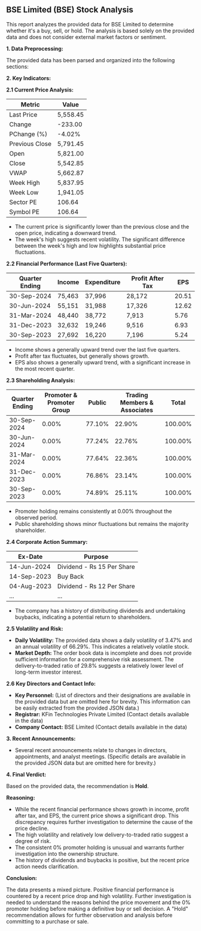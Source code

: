 ## BSE Limited (BSE) Stock Analysis

This report analyzes the provided data for BSE Limited to determine whether it's a buy, sell, or hold.  The analysis is based solely on the provided data and does not consider external market factors or sentiment.

**1. Data Preprocessing:**

The provided data has been parsed and organized into the following sections:

**2. Key Indicators:**

**2.1 Current Price Analysis:**

| Metric             | Value      |
|----------------------|------------|
| Last Price          | 5,558.45   |
| Change              | -233.00    |
| PChange (%)         | -4.02%     |
| Previous Close      | 5,791.45   |
| Open                | 5,821.00   |
| Close               | 5,542.85   |
| VWAP                | 5,662.87   |
| Week High           | 5,837.95   |
| Week Low            | 1,941.05   |
| Sector PE           | 106.64     |
| Symbol PE           | 106.64     |


* The current price is significantly lower than the previous close and the open price, indicating a downward trend.
* The week's high suggests recent volatility.  The significant difference between the week's high and low highlights substantial price fluctuations.


**2.2 Financial Performance (Last Five Quarters):**

| Quarter Ending     | Income      | Expenditure | Profit After Tax | EPS     |
|----------------------|-------------|-------------|-----------------|---------|
| 30-Sep-2024       | 75,463      | 37,996      | 28,172           | 20.51   |
| 30-Jun-2024        | 55,151      | 31,988      | 17,326           | 12.62   |
| 31-Mar-2024        | 48,440      | 38,772      | 7,913            | 5.76    |
| 31-Dec-2023        | 32,632      | 19,246      | 9,516            | 6.93    |
| 30-Sep-2023        | 27,692      | 16,220      | 7,196            | 5.24    |

* Income shows a generally upward trend over the last five quarters.
* Profit after tax fluctuates, but generally shows growth.
* EPS also shows a generally upward trend, with a significant increase in the most recent quarter.


**2.3 Shareholding Analysis:**

| Quarter Ending     | Promoter & Promoter Group | Public | Trading Members & Associates | Total |
|----------------------|---------------------------|--------|-------------------------------|-------|
| 30-Sep-2024       | 0.00%                       | 77.10% | 22.90%                         | 100.00%|
| 30-Jun-2024        | 0.00%                       | 77.24% | 22.76%                         | 100.00%|
| 31-Mar-2024        | 0.00%                       | 77.64% | 22.36%                         | 100.00%|
| 31-Dec-2023        | 0.00%                       | 76.86% | 23.14%                         | 100.00%|
| 30-Sep-2023        | 0.00%                       | 74.89% | 25.11%                         | 100.00%|

* Promoter holding remains consistently at 0.00% throughout the observed period.
* Public shareholding shows minor fluctuations but remains the majority shareholder.


**2.4 Corporate Action Summary:**

| Ex-Date     | Purpose                               |
|-------------|----------------------------------------|
| 14-Jun-2024 | Dividend - Rs 15 Per Share             |
| 14-Sep-2023 | Buy Back                               |
| 04-Aug-2023 | Dividend - Rs 12 Per Share             |
| ...         | ...                                    |


* The company has a history of distributing dividends and undertaking buybacks, indicating a potential return to shareholders.


**2.5 Volatility and Risk:**

* **Daily Volatility:**  The provided data shows a daily volatility of 3.47% and an annual volatility of 66.29%. This indicates a relatively volatile stock.
* **Market Depth:** The order book data is incomplete and does not provide sufficient information for a comprehensive risk assessment.  The delivery-to-traded ratio of 29.8% suggests a relatively lower level of long-term investor interest.


**2.6 Key Directors and Contact Info:**

* **Key Personnel:**  (List of directors and their designations are available in the provided data but are omitted here for brevity.  This information can be easily extracted from the provided JSON data.)
* **Registrar:** KFin Technologies Private Limited (Contact details available in the data)
* **Company Contact:** BSE Limited (Contact details available in the data)


**3. Recent Announcements:**

* Several recent announcements relate to changes in directors, appointments, and analyst meetings.  (Specific details are available in the provided JSON data but are omitted here for brevity.)


**4. Final Verdict:**

Based on the provided data, the recommendation is **Hold**.

**Reasoning:**

* While the recent financial performance shows growth in income, profit after tax, and EPS, the current price shows a significant drop.  This discrepancy requires further investigation to determine the cause of the price decline.
* The high volatility and relatively low delivery-to-traded ratio suggest a degree of risk.
* The consistent 0% promoter holding is unusual and warrants further investigation into the ownership structure.
* The history of dividends and buybacks is positive, but the recent price action needs clarification.

**Conclusion:**

The data presents a mixed picture.  Positive financial performance is countered by a recent price drop and high volatility.  Further investigation is needed to understand the reasons behind the price movement and the 0% promoter holding before making a definitive buy or sell decision.  A "Hold" recommendation allows for further observation and analysis before committing to a purchase or sale.
